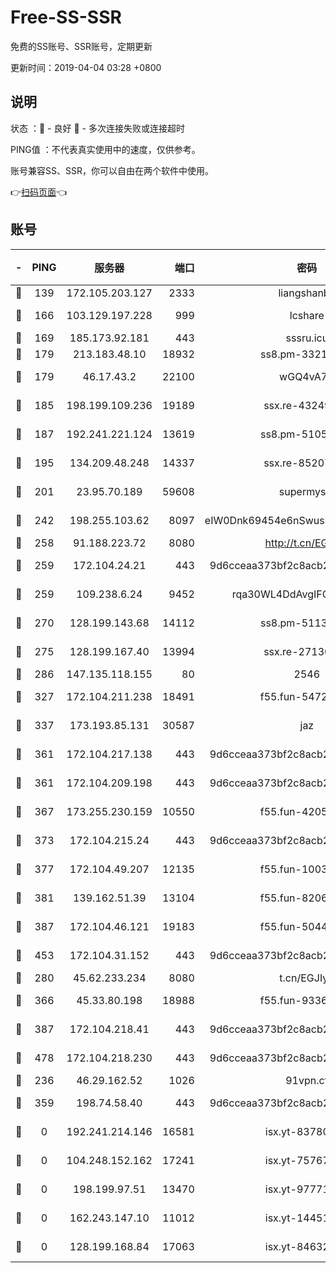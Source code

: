 # Free-SS-SSR

免费的SS账号、SSR账号，定期更新

更新时间：2019-04-04 03:28 +0800

## 说明

状态     ：🙂 - 良好 🙁 - 多次连接失败或连接超时

PING值   ：不代表真实使用中的速度，仅供参考。

账号兼容SS、SSR，你可以自由在两个软件中使用。

👉[扫码页面](https://liesauer.github.io/Free-SS-SSR/)👈

## 账号

|-|PING|服务器|端口|密码|加密方式|区域|
|:----:|:----:|:-----:|-----:|:----:|:----:|:----:|
|🙂|139|172.105.203.127|2333|liangshanbo|chacha20|JP|
|🙂|166|103.129.197.228|999|lcshare|aes-256-cfb|US|
|🙂|169|185.173.92.181|443|sssru.icu|rc4-md5|RU|
|🙂|179|213.183.48.10|18932|ss8.pm-33211781|rc4-md5|RU|
|🙂|179|46.17.43.2|22100|wGQ4vA7D|aes-256-gcm|RU|
|🙂|185|198.199.109.236|19189|ssx.re-43249557|aes-256-cfb|US|
|🙂|187|192.241.221.124|13619|ss8.pm-51057962|aes-256-cfb|US|
|🙂|195|134.209.48.248|14337|ssx.re-85207480|aes-256-cfb|US|
|🙂|201|23.95.70.189|59608|supermyssr|chacha20-ietf|US|
|🙂|242|198.255.103.62|8097|eIW0Dnk69454e6nSwuspv9DmS201tQ0D|aes-256-cfb|US|
|🙂|258|91.188.223.72|8080|http://t.cn/EGJIyrl|rc4-md5|RU|
|🙂|259|172.104.24.21|443|9d6cceaa373bf2c8acb22e60b6a58be6|aes-256-cfb|US|
|🙂|259|109.238.6.24|9452|rqa30WL4DdAvgIFG6Fs3znzTa|aes-256-cfb|FR|
|🙂|270|128.199.143.68|14112|ss8.pm-51133545|aes-256-cfb|SG|
|🙂|275|128.199.167.40|13994|ssx.re-27130562|aes-256-cfb|SG|
|🙂|286|147.135.118.155|80|2546|chacha20|US|
|🙂|327|172.104.211.238|18491|f55.fun-54724290|aes-256-cfb|US|
|🙂|337|173.193.85.131|30587|jaz|aes-256-cfb|US|
|🙂|361|172.104.217.138|443|9d6cceaa373bf2c8acb22e60b6a58be6|aes-256-cfb|US|
|🙂|361|172.104.209.198|443|9d6cceaa373bf2c8acb22e60b6a58be6|aes-256-cfb|US|
|🙂|367|173.255.230.159|10550|f55.fun-42056790|aes-256-cfb|US|
|🙂|373|172.104.215.24|443|9d6cceaa373bf2c8acb22e60b6a58be6|aes-256-cfb|US|
|🙂|377|172.104.49.207|12135|f55.fun-10038011|aes-256-cfb|SG|
|🙂|381|139.162.51.39|13104|f55.fun-82060458|aes-256-cfb|SG|
|🙂|387|172.104.46.121|19183|f55.fun-50446313|aes-256-cfb|SG|
|🙂|453|172.104.31.152|443|9d6cceaa373bf2c8acb22e60b6a58be6|aes-256-cfb|US|
|🙂|280|45.62.233.234|8080|t.cn/EGJIyrl|rc4-md5|CA|
|🙂|366|45.33.80.198|18988|f55.fun-93362245|aes-256-cfb|US|
|🙂|387|172.104.218.41|443|9d6cceaa373bf2c8acb22e60b6a58be6|aes-256-cfb|US|
|🙂|478|172.104.218.230|443|9d6cceaa373bf2c8acb22e60b6a58be6|aes-256-cfb|US|
|🙁|236|46.29.162.52|1026|91vpn.cf|rc4-md5|RU|
|🙁|359|198.74.58.40|443|9d6cceaa373bf2c8acb22e60b6a58be6|aes-256-cfb|US|
|🙁|0|192.241.214.146|16581|isx.yt-83780241|aes-256-cfb|US|
|🙁|0|104.248.152.162|17241|isx.yt-75767202|aes-256-cfb|SG|
|🙁|0|198.199.97.51|13470|isx.yt-97771805|aes-256-cfb|US|
|🙁|0|162.243.147.10|11012|isx.yt-14451395|aes-256-cfb|US|
|🙁|0|128.199.168.84|17063|isx.yt-84632014|aes-256-cfb|SG|
